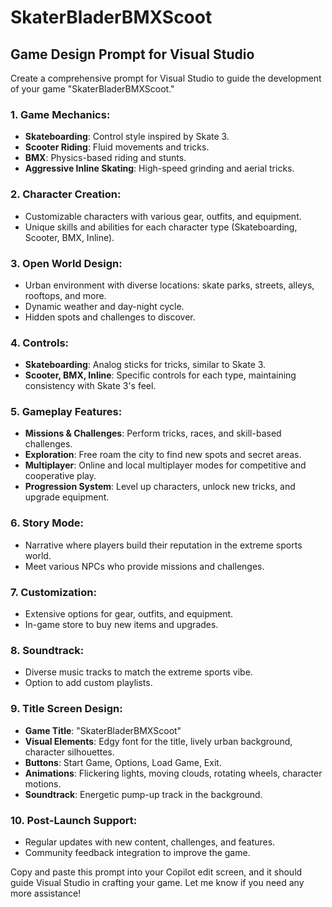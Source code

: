# SkaterBladerBMXScoot

## Game Design Prompt for Visual Studio

Create a comprehensive prompt for Visual Studio to guide the development of your game "SkaterBladerBMXScoot."

### 1. Game Mechanics:
- **Skateboarding**: Control style inspired by Skate 3.
- **Scooter Riding**: Fluid movements and tricks.
- **BMX**: Physics-based riding and stunts.
- **Aggressive Inline Skating**: High-speed grinding and aerial tricks.

### 2. Character Creation:
- Customizable characters with various gear, outfits, and equipment.
- Unique skills and abilities for each character type (Skateboarding, Scooter, BMX, Inline).

### 3. Open World Design:
- Urban environment with diverse locations: skate parks, streets, alleys, rooftops, and more.
- Dynamic weather and day-night cycle.
- Hidden spots and challenges to discover.

### 4. Controls:
- **Skateboarding**: Analog sticks for tricks, similar to Skate 3.
- **Scooter, BMX, Inline**: Specific controls for each type, maintaining consistency with Skate 3's feel.

### 5. Gameplay Features:
- **Missions & Challenges**: Perform tricks, races, and skill-based challenges.
- **Exploration**: Free roam the city to find new spots and secret areas.
- **Multiplayer**: Online and local multiplayer modes for competitive and cooperative play.
- **Progression System**: Level up characters, unlock new tricks, and upgrade equipment.

### 6. Story Mode:
- Narrative where players build their reputation in the extreme sports world.
- Meet various NPCs who provide missions and challenges.

### 7. Customization:
- Extensive options for gear, outfits, and equipment.
- In-game store to buy new items and upgrades.

### 8. Soundtrack:
- Diverse music tracks to match the extreme sports vibe.
- Option to add custom playlists.

### 9. Title Screen Design:
- **Game Title**: "SkaterBladerBMXScoot"
- **Visual Elements**: Edgy font for the title, lively urban background, character silhouettes.
- **Buttons**: Start Game, Options, Load Game, Exit.
- **Animations**: Flickering lights, moving clouds, rotating wheels, character motions.
- **Soundtrack**: Energetic pump-up track in the background.

### 10. Post-Launch Support:
- Regular updates with new content, challenges, and features.
- Community feedback integration to improve the game.

Copy and paste this prompt into your Copilot edit screen, and it should guide Visual Studio in crafting your game. Let me know if you need any more assistance!
